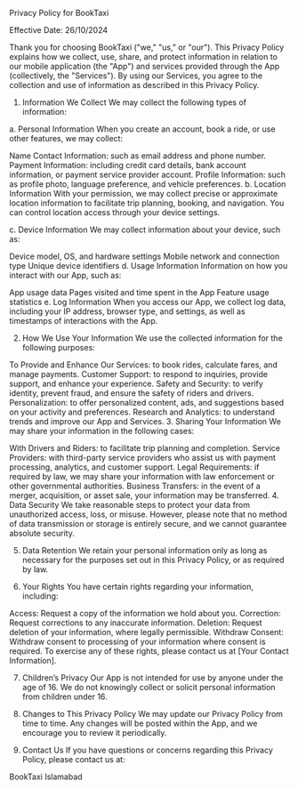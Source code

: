 Privacy Policy for BookTaxi

Effective Date: 26/10/2024

Thank you for choosing BookTaxi ("we," "us," or "our"). This Privacy Policy explains how we collect, use, share, and protect information in relation to our mobile application (the "App") and services provided through the App (collectively, the "Services"). By using our Services, you agree to the collection and use of information as described in this Privacy Policy.

1. Information We Collect
We may collect the following types of information:

a. Personal Information
When you create an account, book a ride, or use other features, we may collect:

Name
Contact Information: such as email address and phone number.
Payment Information: including credit card details, bank account information, or payment service provider account.
Profile Information: such as profile photo, language preference, and vehicle preferences.
b. Location Information
With your permission, we may collect precise or approximate location information to facilitate trip planning, booking, and navigation. You can control location access through your device settings.

c. Device Information
We may collect information about your device, such as:

Device model, OS, and hardware settings
Mobile network and connection type
Unique device identifiers
d. Usage Information
Information on how you interact with our App, such as:

App usage data
Pages visited and time spent in the App
Feature usage statistics
e. Log Information
When you access our App, we collect log data, including your IP address, browser type, and settings, as well as timestamps of interactions with the App.

2. How We Use Your Information
We use the collected information for the following purposes:

To Provide and Enhance Our Services: to book rides, calculate fares, and manage payments.
Customer Support: to respond to inquiries, provide support, and enhance your experience.
Safety and Security: to verify identity, prevent fraud, and ensure the safety of riders and drivers.
Personalization: to offer personalized content, ads, and suggestions based on your activity and preferences.
Research and Analytics: to understand trends and improve our App and Services.
3. Sharing Your Information
We may share your information in the following cases:

With Drivers and Riders: to facilitate trip planning and completion.
Service Providers: with third-party service providers who assist us with payment processing, analytics, and customer support.
Legal Requirements: if required by law, we may share your information with law enforcement or other governmental authorities.
Business Transfers: in the event of a merger, acquisition, or asset sale, your information may be transferred.
4. Data Security
We take reasonable steps to protect your data from unauthorized access, loss, or misuse. However, please note that no method of data transmission or storage is entirely secure, and we cannot guarantee absolute security.

5. Data Retention
We retain your personal information only as long as necessary for the purposes set out in this Privacy Policy, or as required by law.

6. Your Rights
You have certain rights regarding your information, including:

Access: Request a copy of the information we hold about you.
Correction: Request corrections to any inaccurate information.
Deletion: Request deletion of your information, where legally permissible.
Withdraw Consent: Withdraw consent to processing of your information where consent is required.
To exercise any of these rights, please contact us at [Your Contact Information].

7. Children’s Privacy
Our App is not intended for use by anyone under the age of 16. We do not knowingly collect or solicit personal information from children under 16.

8. Changes to This Privacy Policy
We may update our Privacy Policy from time to time. Any changes will be posted within the App, and we encourage you to review it periodically.

9. Contact Us
If you have questions or concerns regarding this Privacy Policy, please contact us at:


BookTaxi
Islamabad

